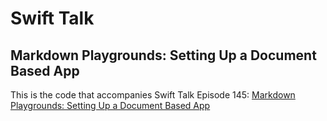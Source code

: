 # Swift Talk
## Markdown Playgrounds: Setting Up a Document Based App

This is the code that accompanies Swift Talk Episode 145: [Markdown Playgrounds: Setting Up a Document Based App](https://talk.objc.io/episodes/S01E145-setting-up-a-document-based-app)
